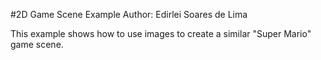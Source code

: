 #2D Game Scene Example
Author: Edirlei Soares de Lima

This example shows how to use images to create a similar "Super Mario" game scene.